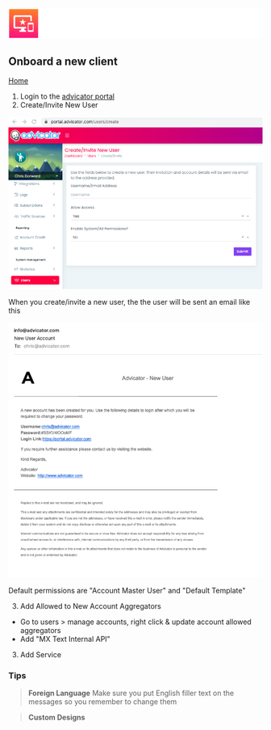 ![Advicator Logo](../media/png/greybeard_header.png)  
## Onboard a new client 
[Home](../../README.md)  

1. Login to the [advicator portal](https://portal.advicator.com/) 
2. Create/Invite New User 

![Screenshot](../media/png/users_create.png)  

When you create/invite a new user, the the user will be sent an email like this 

![Screenshot](../media/png/new_user_email.png)  

Default permissions are "Account Master User" and "Default Template"

3. Add Allowed to New Account Aggregators 

- Go to users > manage accounts, right click & update account allowed aggregators 
- Add "MX Text Internal API"

3. Add Service 


### Tips

> __Foreign Language__ Make sure you put English filler text on the messages so you remember to change them 

> __Custom Designs__



